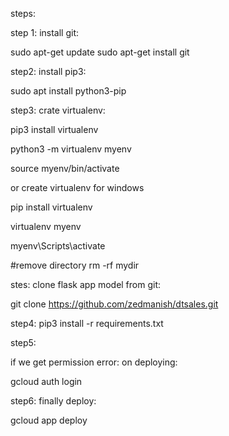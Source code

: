 steps:

step 1: install git:

sudo apt-get update sudo apt-get install git

step2: install pip3:

sudo apt install python3-pip

step3: crate virtualenv: 

pip3 install virtualenv

python3 -m virtualenv myenv 

source myenv/bin/activate

or create virtualenv for windows

pip install virtualenv

virtualenv myenv

myenv\Scripts\activate


#remove directory
rm -rf mydir

stes: clone flask app model from git:

git clone https://github.com/zedmanish/dtsales.git

step4: pip3 install -r requirements.txt

step5:

if we get permission error: on deploying:

gcloud auth login

step6: finally deploy:

gcloud app deploy
